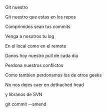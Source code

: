 Git nuestro

Git nuestro que estas en los repos

Comprimidos sean tus commits

Venga a nosotros tu log

En el local como en el remote

Danos hoy nuestro pull de cada dia

Perdona nuestros conflictos

Como tambien perdonamos los de otros geeks

No nos dejes caer en dethached head

y libranos de SVN

git commit --amend
